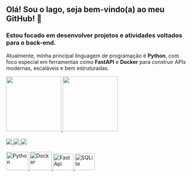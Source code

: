 ## Olá! Sou o Iago, seja bem-vindo(a) ao meu GitHub! 👋

### Estou focado em desenvolver projetos e atividades voltados para o back-end.

Atualmente, minha principal linguagem de programação é **Python**, com foco especial em ferramentas como **FastAPI** e **Docker** para construir APIs modernas, escaláveis e bem estruturadas.


<div>
<a href="https://github.com/IagoAlves1">
  <img height=150em src="https://github-readme-stats.vercel.app/api?username=IagoAlves1&theme=onedark" />
</a>
<a href="https://github.com/IagoAlves1">
  <img height=150em src="https://github-readme-stats.vercel.app/api/top-langs?username=IagoAlves1&layout=compact&langs_count=8&theme=onedark" />
</a>
</div>
<br>
<div>
  <a href="https://www.linkedin.com/in/iago-santana-alves" target="_blank"><img src="https://img.shields.io/badge/LinkedIn-0077B5?style=for-the-badge&logo=linkedin&logoColor=white" target="_blank">
  <a href="mailto:iago.s.alves.sss@gmail.com" target="_blank"><img src="https://img.shields.io/badge/Gmail-D14836?style=for-the-badge&logo=gmail&logoColor=white" target="_blank">
 <a href="https://wa.me/5511987249624" target="_blank"><img src="https://img.shields.io/badge/WhatsApp-25D366?style=for-the-badge&logo=whatsapp&logoColor=white" target="_blank">
</div>
<br>
<div>
  <img alt="Python" height="50" width="60" src="https://cdn.jsdelivr.net/gh/devicons/devicon@latest/icons/python/python-original.svg" />
  <img alt="Docker" height="50" width="60" src="https://cdn.jsdelivr.net/gh/devicons/devicon@latest/icons/docker/docker-plain.svg" />
  <img alt="FastApi" height="45" width="55" src="https://cdn.jsdelivr.net/gh/devicons/devicon@latest/icons/fastapi/fastapi-original.svg" />
  <img alt="SQLite" height="45" width="55" src="https://cdn.jsdelivr.net/gh/devicons/devicon@latest/icons/sqlite/sqlite-original.svg" />
</div>

